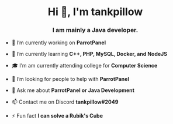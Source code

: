 <h1 align="center">Hi 👋, I'm tankpillow</h1>
<h3 align="center">I am mainly a Java developer.</h3>

- 🔭 I’m currently working on **ParrotPanel**

- 🌱 I’m currently learning **C++, PHP, MySQL, Docker, and NodeJS**

- 🎓 I’m am currently attending college for **Computer Science**

- 🤝 I’m looking for people to help with **ParrotPanel**

- 💬 Ask me about **ParrotPanel or Java Development**

- 📫 Contact me on Discord **tankpillow#2049**

- ⚡ Fun fact **I can solve a Rubik's Cube**

